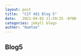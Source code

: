 ```yaml
---
layout: post
title:  "CIT 481 Blog 5"
date:   2021-04-02 11:59:25 -0700
categories: jekyll blogs
auther: "Namtae"
---
```


<h2>Blog5</h2>




